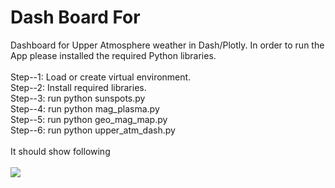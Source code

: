 # Dash Board For 
Dashboard for Upper Atmosphere  weather in Dash/Plotly. In order to run the App please installed the required Python libraries.
<br/><br/>
Step--1: Load or create virtual environment.<br/>
Step--2: Install required libraries.<br/>
Step--3: run python  sunspots.py <br/>
Step--4: run python mag_plasma.py <br/>
Step--5: run python geo_mag_map.py <br/>
Step--6: run python upper_atm_dash.py<br/><br/>
It should show following <br/><br/>
![](Demo_Upper_Atmosphere.gif)
